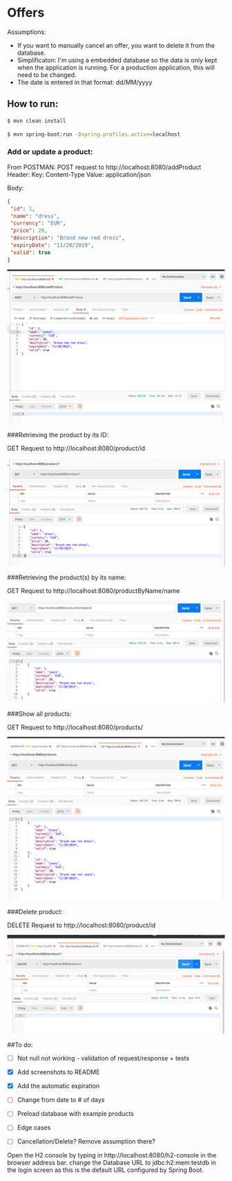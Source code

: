 # Offers


Assumptions:
- If you want to manually cancel an offer, you want to delete it from the database.
- Simplificaton: I'm using a embedded database so the data is only kept when the application is running. For a production application, this will need to be changed.
- The date is entered in that format: dd/MM/yyyy


## How to run: 

```sh 
$ mvn clean install
```

```sh
$ mvn spring-boot:run -Dspring.profiles.active=localhost
```


### Add or update a product: 

From POSTMAN:
   POST request to http://localhost:8080/addProduct
    Header:
     Key: Content-Type 
     Value: application/json
     
   Body: 

   ```json
{
	"id": 1,
	"name": "dress",
	"currency": "EUR",
	"price": 20,
	"description": "Brand new red dress",
	"expiryDate": "11/20/2019",
	"valid": true
}
   ```



![postman](./screenshotAddModify.png?raw=true "Postman")

###Retrieving the product by its ID: 

GET Request to http://localhost:8080/product/id

![postman](./show1Product.png?raw=true "Postman")

###Retrieving the product(s) by its name:

GET Request to http://localhost:8080/productByName/name

![postman](./screenshotProductName.png?raw=true "Postman")

###Show all products: 

GET Request to http://localhost:8080/products/

![postman](./showAllProducts.png?raw=true "Postman")

###Delete product: 

DELETE Request to http://localhost:8080/product/id

![postman](./screenshotDelete.png?raw=true "Postman")



##To do:
- [ ] Not null not working - validation of request/response + tests
- [X] Add screenshots to README
- [X] Add the automatic expiration
- [ ] Change from date to # of days
- [ ] Preload database with example products
- [ ] Edge cases
- [ ] Cancellation/Delete? Remove assumption there? 




Open the H2 console by typing in http://localhost:8080/h2-console in the browser address bar.
change the Database URL to jdbc:h2:mem:testdb in the login screen as this is the default URL configured by Spring Boot.

